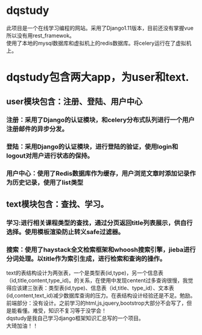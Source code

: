 # dqstudy
此项目是一个在线学习编程的网站。采用了Django1.11版本，目前还没有掌握vue所以没有用rest_framewok。  
使用了本地的mysql数据库和虚拟机上的redis数据库。将celery运行在了虚拟机上。  
# dqstudy包含两大app，为user和text.  
## user模块包含：注册、登陆、用户中心  
### 注册：采用了Django的认证模块，和celery分布式队列进行一个用户注册邮件的异步分发。  
### 登陆：采用Django的认证模块，进行登陆的验证，使用login和logout对用户进行状态的保持。  
### 用户中心：使用了Redis数据库作为缓存，用户浏览文章时添加记录作为历史记录，使用了list类型  
## text模块包含：查找、学习。  
### 学习:进行相关课程类型的查找，通过分页返回title列表展示，供自行选择。使用模板渲染防止转义safe过滤器。  
### 搜索：使用了haystack全文检索框架和whoosh搜索引擎，jieba进行分词处理。以title作为索引生成，进行检索和查询的操作。  
text的表结构设计为两张表，一个是类型表(id,type)，另一个信息表（id,title,content,type_id)。的关系，在使用中发现centent过多查询很慢，我觉得应该建三张表：类型表(id,type)、信息表（id,title、type_id）、文本表(id,content,text_id)减少数据库查询的压力。在表结构设计经验还是不足。勉励。  
前端部分：没有设计。之前学习的html,js,jquery,bootstrop大部分不会写了，但是能看懂。难受，知识不复习等于没学会！  
dqstudy是我自己学习django框架知识汇总写的一个项目。  
大琦加油！！  
